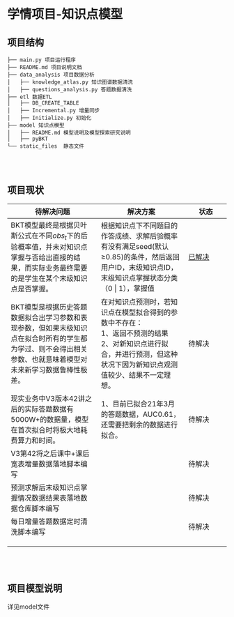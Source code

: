 # 学情项目-知识点模型

## 项目结构

```shell
├── main.py 项目运行程序
├── README.md 项目说明文档
├── data_analysis 项目数据分析
│   ├── knowledge_atlas.py 知识图谱数据清洗
│   ├── questions_analysis.py 答题数据清洗
├── etl 数据ETL
│   ├── DB_CREATE_TABLE
│   ├── Incremental.py 增量同步
│   ├── Initialize.py 初始化
├── model 知识点模型
│   ├── README.md 模型说明及模型探索研究说明
│   ├── pyBKT
└── static_files  静态文件
```

<br>

<br>

## 项目现状

| 待解决问题                                                   | 解决方案                                                     | 状态                                                         |
| ------------------------------------------------------------ | ------------------------------------------------------------ | ------------------------------------------------------------ |
| BKT模型最终是根据贝叶斯公式在不同$obs_t$下的后验概率值，并未对知识点掌握与否给出直接的结果，而实际业务最终需要的是学生在某个末级知识点是否掌握。 | 根据知识点下不同题目的作答成绩、求解后验概率有没有满足seed(默认≥0.85)的条件，然后返回用户ID，末级知识点ID，末级知识点掌握状态分类（0 \| 1），掌握值 | <span style="white-space:nowrap;">[已解决](#ng_state)&emsp;&emsp;</span> |
| BKT模型是根据历史答题数据拟合出学习参数和表现参数，但如果末级知识点在拟合时所有的学生都为学过、则不会得出相关参数、也就意味着模型对未来新学习数据鲁棒性极差。 | 在对知识点预测时，若知识点在模型拟合得到的参数中不存在：<br>1、返回不预测的结果<br/>2、对新知识点进行拟合，并进行预测，但这种状况下因为新知识点观测值较少、结果不一定理想。 | 待解决                                                       |
| 现实业务中V3版本42讲之后的实际答题数据有5000W+的数据量，模型在首次拟合时将极大地耗费算力和时间。 | 1、目前已拟合21年3月的答题数据，AUC0.61，还需要把剩余的数据进行拟合。<br> | 待解决                                                       |
| V3第42将之后课中+课后宽表增量数据落地脚本编写                |                                                              | 待解决                                                       |
| 预测求解后末级知识点掌握情况数据结果表落地数据仓库脚本编写   |                                                              | 待解决                                                       |
| 每日增量答题数据定时清洗脚本编写                             |                                                              | 待解决                                                       |
|                                                              |                                                              |                                                              |
|                                                              |                                                              |                                                              |
|                                                              |                                                              |                                                              |



<br>

<br>

## 项目模型说明

详见model文件





